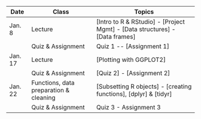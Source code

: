 | **Date** | **Class**                      |   **Topics**                     |
|----------|--------------------------------|----------------------------------|
| Jan. 8   | Lecture                        | [Intro to R & RStudio] - [Project Mgmt] - [Data structures] - [Data frames] |
|          | Quiz & Assignment              |  Quiz 1 -- [Assignment 1] |
| Jan. 17  | Lecture                        | [Plotting with GGPLOT2]     |
|          | Quiz & Assignment               | [Quiz 2] - [Assignment 2] |
| Jan. 22  | Functions, data preparation & cleaning     | [Subsetting R objects] - [creating functions], [dplyr] & [tidyr]   |
|          | Quiz & Assignment               | Quiz 3 - Assignment 3 |
